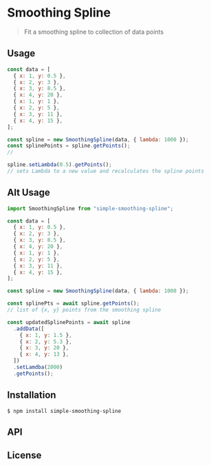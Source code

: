 # Smoothing Spline

> Fit a smoothing spline to collection of data points

## Usage

```js
const data = [
  { x: 1, y: 0.5 },
  { x: 2, y: 3 },
  { x: 3, y: 8.5 },
  { x: 4, y: 20 },
  { x: 1, y: 1 },
  { x: 2, y: 5 },
  { x: 3, y: 11 },
  { x: 4, y: 15 },
];

const spline = new SmoothingSpline(data, { lambda: 1000 });
const splinePoints = spline.getPoints();
//

spline.setLambda(0.5).getPoints();
// sets Lambda to a new value and recalculates the spline points
```

## Alt Usage

```js
import SmoothingSpline from "simple-smoothing-spline";

const data = [
  { x: 1, y: 0.5 },
  { x: 2, y: 3 },
  { x: 3, y: 8.5 },
  { x: 4, y: 20 },
  { x: 1, y: 1 },
  { x: 2, y: 5 },
  { x: 3, y: 11 },
  { x: 4, y: 15 },
];

const spline = new SmoothingSpline(data, { lambda: 1000 });

const splinePts = await spline.getPoints();
// list of {x, y} points from the smoothing spline

const updatedSplinePoints = await spline
  .addData([
    { x: 1, y: 1.5 },
    { x: 2, y: 5.3 },
    { x: 3, y: 20 },
    { x: 4, y: 13 },
  ])
  .setLamdba(2000)
  .getPoints();
```

## Installation

```console
$ npm install simple-smoothing-spline
```

## API

## License
